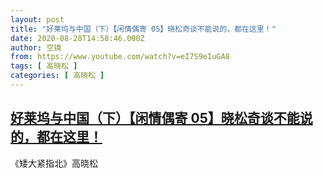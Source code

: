 ```yaml
---
layout: post
title: "好莱坞与中国（下）【闲情偶寄 05】晓松奇谈不能说的，都在这里！"
date: 2020-08-28T14:58:46.000Z
author: 空镜
from: https://www.youtube.com/watch?v=eI7S9eIuGA8
tags: [ 高晓松 ]
categories: [ 高晓松 ]
---
```

<!--1598626726000-->
[好莱坞与中国（下）【闲情偶寄 05】晓松奇谈不能说的，都在这里！](https://www.youtube.com/watch?v=eI7S9eIuGA8)
------

<div>
《矮大紧指北》高晓松
</div>
